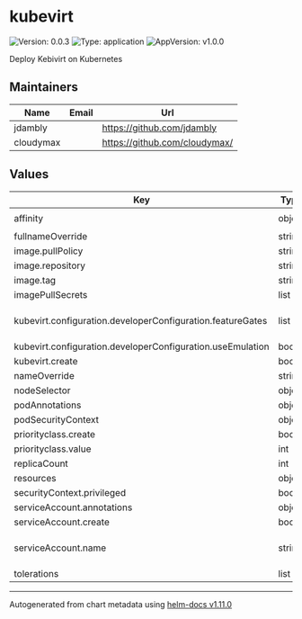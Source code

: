 # kubevirt

![Version: 0.0.3](https://img.shields.io/badge/Version-0.0.3-informational?style=flat-square) ![Type: application](https://img.shields.io/badge/Type-application-informational?style=flat-square) ![AppVersion: v1.0.0](https://img.shields.io/badge/AppVersion-v1.0.0-informational?style=flat-square)

Deploy Kebivirt on Kubernetes

## Maintainers

| Name | Email | Url |
| ---- | ------ | --- |
| jdambly |  | <https://github.com/jdambly> |
| cloudymax |  | <https://github.com/cloudymax/> |

## Values

| Key | Type | Default | Description |
|-----|------|---------|-------------|
| affinity | object | `{"podAntiAffinity":{"preferredDuringSchedulingIgnoredDuringExecution":[{"podAffinityTerm":{"labelSelector":{"matchExpressions":[{"key":"kubevirt.io","operator":"In","values":["virt-operator"]}]},"topologyKey":"kubernetes.io/hostname"},"weight":1}]}}` | by default forces replicas to different knodes |
| fullnameOverride | string | `""` |  |
| image.pullPolicy | string | `"IfNotPresent"` | image pull policy |
| image.repository | string | `"quay.io/kubevirt/virt-operator"` | container repository |
| image.tag | string | `"v1.0.0"` | image tag, use this to set the version of kubevirt |
| imagePullSecrets | list | `[]` |  |
| kubevirt.configuration.developerConfiguration.featureGates | list | `["ExpandDisks","CPUManager","GPU","HostDevices","VMExport","HotplugVolumes","HostDisk","Macvtap","Passt","HotplugNICs","clientPassthrough","Snapshot","CPUNodeDiscovery"]` | enable feature gates: https://github.com/kubevirt/kubevirt/blob/main/pkg/virt-config/feature-gates.go#L26 |
| kubevirt.configuration.developerConfiguration.useEmulation | bool | `true` | software emulation enabled by default |
| kubevirt.create | bool | `true` | create kubebvirt object by default |
| nameOverride | string | `""` |  |
| nodeSelector | object | `{}` |  |
| podAnnotations | object | `{}` |  |
| podSecurityContext | object | `{}` |  |
| priorityclass.create | bool | `true` | craete priorityclass by default |
| priorityclass.value | int | `1000000000` | default priorityclass value |
| replicaCount | int | `1` | number of replicas |
| resources | object | `{}` |  |
| securityContext.privileged | bool | `true` | sets the container to privileged |
| serviceAccount.annotations | object | `{}` | Annotations to add to the service account |
| serviceAccount.create | bool | `true` | Specifies whether a service account should be created |
| serviceAccount.name | string | `"kubevirt-operator"` | The name of the service account to use. If not set and create is true, a name is generated using the fullname template |
| tolerations | list | `[{"key":"CriticalAddonsOnly","operator":"Exists"}]` | toleration for CriticalAddonsOnly |

----------------------------------------------
Autogenerated from chart metadata using [helm-docs v1.11.0](https://github.com/norwoodj/helm-docs/releases/v1.11.0)
